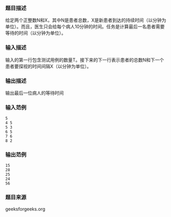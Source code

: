 ### 题目描述
给定两个正整数N和X，其中N是患者总数，X是新患者到达的持续时间（以分钟为单位）。而且，医生只会给每个病人10分钟的时间。任务是计算最后一名患者需要等待的时间（以分钟为单位）。
### 输入描述
输入的第一行包含测试用例的数量T。接下来的下一行表示患者的总数N和下一个患者要探视的时间间隔X（以分钟为单位）。
### 输出描述
输出最后一位病人的等待时间
### 输入范例
```
5
4 5
5 3
6 5
7 6
8 2
```
### 输出范例
```
15
28
25
24
56
```
### 题目来源
geeksforgeeks.org
